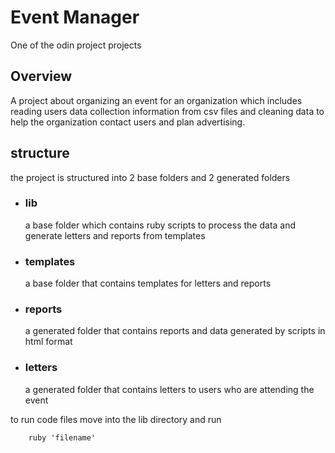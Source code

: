# Event Manager
One of the odin project projects

## Overview
A project about organizing an event for an organization which includes reading users data collection information from csv files and cleaning data to help the organization contact users and plan advertising.

## structure

the project is structured into 2 base folders and 2 generated folders

* ### lib
    a base folder which contains ruby scripts to process the data and generate letters and reports from templates

* ### templates
    a base folder that contains templates for letters and reports

* ### reports
    a generated folder that contains reports and data generated by scripts in html format

* ### letters
    a generated folder that contains letters to users who are attending the event


to run code files move into the lib directory and run

        ruby 'filename'
